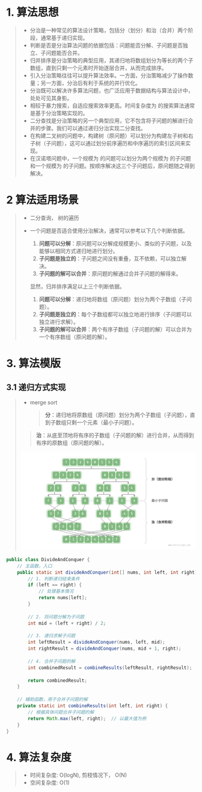 # 1. 算法思想

> - 分治是一种常见的算法设计策略，包括分（划分）和治（合并）两个阶段，通常基于递归实现。
> - 判断是否是分治算法问题的依据包括：问题能否分解、子问题是否独立、子问题能否合并。
> - 归并排序是分治策略的典型应用，其递归地将数组划分为等长的两个子数组，直到只剩一个元素时开始逐层合并，从而完成排序。
> - 引入分治策略往往可以提升算法效率。一方面，分治策略减少了操作数量；另一方面，分治后有利于系统的并行优化。
> - 分治既可以解决许多算法问题，也广泛应用于数据结构与算法设计中，处处可见其身影。
> - 相较于暴力搜索，自适应搜索效率更高。时间复杂度为 的搜索算法通常是基于分治策略实现的。
> - 二分查找是分治策略的另一个典型应用，它不包含将子问题的解进行合并的步骤。我们可以通过递归分治实现二分查找。
> - 在构建二叉树的问题中，构建树（原问题）可以划分为构建左子树和右子树（子问题），这可以通过划分前序遍历和中序遍历的索引区间来实现。
> - 在汉诺塔问题中，一个规模为 的问题可以划分为两个规模为 的子问题和一个规模为 的子问题。按顺序解决这三个子问题后，原问题随之得到解决。

# 2 算法适用场景

> - 二分查询， 树的遍历
>
> - 一个问题是否适合使用分治解决，通常可以参考以下几个判断依据。
>
>   1. **问题可以分解**：原问题可以分解成规模更小、类似的子问题，以及能够以相同方式递归地进行划分。
>   2. **子问题是独立的**：子问题之间没有重叠，互不依赖，可以独立解决。
>   3. **子问题的解可以合并**：原问题的解通过合并子问题的解得来。
>
>   显然，归并排序满足以上三个判断依据。
>
>   1. **问题可以分解**：递归地将数组（原问题）划分为两个子数组（子问题）。
>   2. **子问题是独立的**：每个子数组都可以独立地进行排序（子问题可以独立进行求解）。
>   3. **子问题的解可以合并**：两个有序子数组（子问题的解）可以合并为一个有序数组（原问题的解）。

# 3. 算法模版

## 3.1 递归方式实现

> - merge sort
>
>   > **分**：递归地将原数组（原问题）划分为两个子数组（子问题），直到子数组只剩一个元素（最小子问题）。
>  >
>   > **治**：从底至顶地将有序的子数组（子问题的解）进行合并，从而得到有序的原数组（原问题的解）。
>
>   ![1](Divide_And_Conquer.assets/1.png)

~~~java
public class DivideAndConquer {
    // 主函数，入口
    public static int divideAndConquer(int[] nums, int left, int right) {
        // 1. 判断递归结束条件
        if (left == right) {
            // 处理基本情况
            return nums[left];
        }

        // 2. 将问题分解为子问题
        int mid = (left + right) / 2;

        // 3. 递归求解子问题
        int leftResult = divideAndConquer(nums, left, mid);
        int rightResult = divideAndConquer(nums, mid + 1, right);

        // 4. 合并子问题的解
        int combinedResult = combineResults(leftResult, rightResult);

        return combinedResult;
    }

    // 辅助函数，用于合并子问题的解
    private static int combineResults(int left, int right) {
        // 根据具体问题合并子问题的解
        return Math.max(left, right);  // 以最大值为例
    }
}
~~~



# 4. 算法复杂度

> - 时间复杂度: O(logN), 剪枝情况下， O(N)
> - 空间复杂度: O(1)

